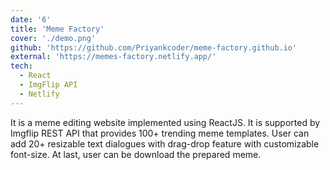 ```yaml
---
date: '6'
title: 'Meme Factory'
cover: './demo.png'
github: 'https://github.com/Priyankcoder/meme-factory.github.io'
external: 'https://memes-factory.netlify.app/'
tech:
  - React
  - ImgFlip API
  - Netlify
---
```


It is a meme editing website implemented using ReactJS. It is supported by Imgflip REST API that provides 100+ trending meme templates. User can add 20+ resizable text dialogues with drag-drop feature with customizable font-size. At last, user can be download the prepared meme.